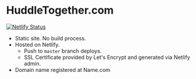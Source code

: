 # HuddleTogether.com

[![Netlify Status](https://api.netlify.com/api/v1/badges/bf24bf74-880a-42f2-ab32-ef40a13eca91/deploy-status)](https://app.netlify.com/sites/amazing-golick-2d22cf/deploys)

- Static site. No build process. 
- Hosted on Netlify.
	- Push to `master` branch deploys.
	- SSL Certificate provided by Let's Encrypt and generated via Netlify admin.
- Domain name registered at Name.com

